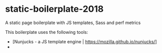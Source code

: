 # static-boilerplate-2018
A static page boilerplate with JS templates, Sass and perf metrics

This boilerplate uses the following tools:
 - [Nunjucks - a JS template engine | https://mozilla.github.io/nunjucks/]
 -
